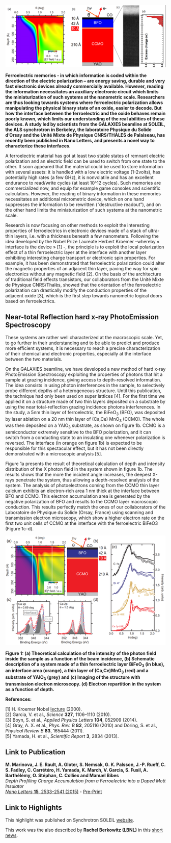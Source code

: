 ![header](00_header_ccmo.png)

**Ferroelectric memories - in which information is coded within the direction of the electric polarization – are energy saving, durable and very fast electronic devices already commercially available. However, reading the information necessitates an auxiliary electronic circuit which limits the miniaturization of such systems at the nanometric scale. Researchers are thus looking towards systems where ferroelectric polarization allows manipulating the physical binary state of an oxide, easier to decode. But how the interface between the ferroelectric and the oxide behaves remain poorly known, which limits our understanding of the real abilities of these devices. A study led by scientists from the GALAXIES beamline at SOLEIL, the ALS synchrotron in Berkeley, the laboratoire Physique du Solide d’Orsay and the Unité Mixte de Physique CNRS/THALES de Palaiseau, has recently been published in Nano Letters, and presents a novel way to characterize these interfaces.**

A ferroelectric material has got at least two stable states of remnant electric polarization and an electric field can be used to switch from one state to the other. It soon appeared that the material could be used to store information with several assets: it is handled with a low electric voltage (1-2volts), has potentially high rates (a few GHz), it is nonvolatile and has an excellent endurance to read/write cycles (at least 10^12 cycles). Such memories are commercialized now, and equip for example game consoles and scientific calculators. However, the reading of binary information in these memories necessitates an additional micrometric device, which on one hand suppresses the information to be rewritten (“destructive readout”), and on the other hand limits the miniaturization of such systems at the nanometric scale.

Research is now focusing on other methods to exploit the interesting properties of ferroelectrics in electronic devices made of a stack of ultra-thin layers, i.e. with a thickness beneath a few nanometers. Following the idea developed by the Nobel Prize Laureate Herbert Kroemer –whereby « interface is the device » [1] -, the principle is to exploit the local polarization effect of a thin ferroelectric layer at the interface with another layer exhibiting interesting charge transport or electronic spin properties. For example, it has been demonstrated that ferroelectric polarization could alter the magnetic properties of an adjacent thin layer, paving the way for spin electronics without any magnetic field [2]. On the basis of the architecture of traditional field effects transistors, our collaborators from the Unité Mixte de Physique CNRS/Thalès, showed that the orientation of the ferroelectric polarization can drastically modify the conduction properties of the adjacent oxide [3], which is the first step towards nanometric logical doors based on ferroelectrics.

## Near-total Reflection hard x-ray PhotoEmission Spectroscopy ##

These systems are rather well characterized at the macroscopic scale. Yet, to go further in their understanding and to be able to predict and produce more efficient systems, it is necessary to reach a precise characterization of their chemical and electronic properties, especially at the interface between the two materials.

On the GALAXIES beamline, we have developed a new method of hard x-ray PhotoEmission Spectroscopy exploiting the properties of photons that hit a sample at grazing incidence, giving access to depth-resolved information. The idea consists in using photon interferences in the sample, to selectively probe different depths of a heterogeneous structure. Until this publication, the technique had only been used on super lattices [4]. For the first time we applied it on a structure made of two thin layers deposited on a substrate by using the near total-reflection grazing incidence photons interferences. In the study, a 5nm thin layer of ferroelectric, the BiFeO<sub>3</sub> (BFO), was deposited by laser ablation on a 20 nm thin layer of (Ca,Ce) MnO<sub>3</sub> (CCMO). The whole was then deposited on a YAlO<sub>3</sub> substrate, as shown on figure 1b. CCMO is a semiconductor extremely sensitive to the BFO polarization, and it can switch from a conducting state to an insulating one whenever polarization is reversed. The interface (in orange on figure 1b) is expected to be responsible for this spectacular effect, but it has not been directly demonstrated with a microscopic analysis [5].

Figure 1a presents the result of theoretical calculation of depth and intensity distribution of the X photon field in the system shown in figure 1b. The results shows that the more the incident angle increases, the deepest X-rays penetrate the system, thus allowing a depth-resolved analysis of the system. The analysis of photoelectrons coming from the CCMO thin layer calcium exhibits an electron-rich area 1 nm thick at the interface between BFO and CCMO. This electron accumulation area is generated by the negative polarization of BFO and results to the CCMO layer macroscopic conduction. This results perfectly match the ones of our collaborators of the Laboratoire de Physique du Solide (Orsay, France) using scanning and transmission electron microscopy, which show a higher electron rate on the first two unit cells of CCMO at the interface with the ferroelectric BiFeO3 (Figure 1c-d).

![Figure 1](01_figure_haxpes.png)

__Figure 1: (a) Theoretical calculation of the intensity of the photon field inside the sample as a function of the beam incidence, (b) Schematic description of a system made of a thin ferroelectric layer BiFeO<sub>3</sub> (in blue), an interface area (orange), a thin layer of (Ca,Ce)MnO<sub>3</sub> (red) and a substrate of YAlO<sub>3</sub> (grey) and (c) Imaging of the structure with transmission electron microscopy. (d) Electron repartition in the system as a function of depth.__

__References:__  

[1] H. Kroemer Nobel [lecture](http://www.nobelprize.org/nobel_prizes/physics/laureates/2000/kroemer-lecture.pdf) (2000).  
[2] Garcia, V. et al., *Science* **327**, 1106–1110 (2010).  
[3] Boyn, S. et al., *Applied Physics Letters* **104**, 052909 (2014).  
[4] Gray, A. X. et al., *Phys. Rev. B* **82**, 205116 (2010) and Döring, S. et al., *Physical Review B* **83**, 165444 (2011).  
[5] Yamada, H. et al., *Scientific Report* **3**, 2834 (2013).  


Link to Publication
---

__M. Marinova, J. E. Rault, A. Gloter, S. Nemsak, G. K. Palsson, J.-P. Rueff, C. S. Fadley, C. Carrétéro, H. Yamada, K. March, V. Garcia, S. Fusil, A. Barthélémy, O. Stéphan, C. Colliex and Manuel Bibes__  
*Depth Profiling Charge Accumulation from a Ferroelectric into a Doped Mott Insulator*  
[*Nano Letters* **15**, 2533–2541 (2015)](http://pubs.acs.org/doi/abs/10.1021/acs.nanolett.5b00104) - [Pre-Print](https://arxiv.org/abs/1708.09160)

Link to Highlights
---

This highlight was published on Synchrotron SOLEIL [website](https://www.synchrotron-soleil.fr/en/news/characterization-electronic-properties-functionalized-oxides-interface).

This work was the also described by __Rachel Berkowitz (LBNL)__ in this [short news](https://newscenter.lbl.gov/2015/06/10/investigating-buried-interfaces-in-ferroelectric-materials/).
